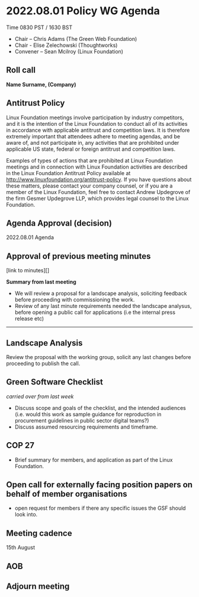 # 2022.08.01 Policy WG Agenda

Time 0830 PST / 1630 BST

- Chair – Chris Adams (The Green Web Foundation)
- Chair - Elise Zelechowski (Thoughtworks)
- Convener –  Sean Mcilroy (Linux Foundation)


  
## Roll call

**Name Surname, (Company)**  

## Antitrust Policy
Linux Foundation meetings involve participation by industry competitors, and it is the intention of the Linux Foundation to conduct all of its activities in accordance with applicable antitrust and competition laws. It is therefore extremely important that attendees adhere to meeting agendas, and be aware of, and not participate in, any activities that are prohibited under applicable US state, federal or foreign antitrust and competition laws.

Examples of types of actions that are prohibited at Linux Foundation meetings and in connection with Linux Foundation activities are described in the Linux Foundation Antitrust Policy available at http://www.linuxfoundation.org/antitrust-policy. If you have questions about these matters, please contact your company counsel, or if you are a member of the Linux Foundation, feel free to contact Andrew Updegrove of the firm Gesmer Updegrove LLP, which provides legal counsel to the Linux Foundation.
  
## Agenda Approval (decision) 

2022.08.01 Agenda
  
## Approval of previous meeting minutes

[link to minutes][]

**Summary from last meeting**

- We will review a proposal for a landscape analysis, soliciting feedback before proceeding with commissioning the work.
- Review of any last minute requirements needed the landscape analysus, before opening a public call for applications (i.e the internal press release etc)

---

## Landscape Analysis

Review the proposal with the working group, solicit any last changes before proceeding to publish the call.

## Green Software Checklist

_carried over from last week_

- Discuss scope and goals of the checklist, and the intended audiences (i.e. would this work as sample guidance for reproduction in procurement guidelines in public sector digital teams?)
- Discuss assumed resourcing requirements and timeframe.

## COP 27

- Brief summary for members, and application as part of the Linux Foundation.

## Open call for externally facing position papers on behalf of member organisations

- open request for members if there any specific issues the GSF should look into.

## Meeting cadence
15th August

## AOB  



## Adjourn meeting
  

